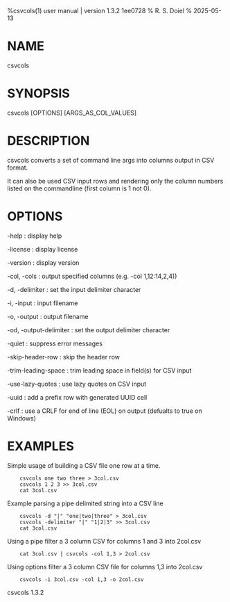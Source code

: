 %csvcols(1) user manual | version 1.3.2 1ee0728
% R. S. Doiel
% 2025-05-13

# NAME

csvcols

# SYNOPSIS

csvcols [OPTIONS] [ARGS_AS_COL_VALUES]

# DESCRIPTION

csvcols converts a set of command line args into columns output in CSV format.

It can also be used CSV input rows and rendering only the column numbers
listed on the commandline (first column is 1 not 0).

# OPTIONS

-help
: display help

-license
: display license

-version
: display version

-col, -cols
: output specified columns (e.g. -col 1,12:14,2,4))

-d, -delimiter
: set the input delimiter character

-i, -input
: input filename

-o, -output
: output filename

-od, -output-delimiter
: set the output delimiter character

-quiet
: suppress error messages

-skip-header-row
: skip the header row

-trim-leading-space
: trim leading space in field(s) for CSV input

-use-lazy-quotes
: use lazy quotes on CSV input

-uuid
: add a prefix row with generated UUID cell

-crlf
: use a CRLF for end of line (EOL) on output (defualts to true on Windows)

# EXAMPLES

Simple usage of building a CSV file one row at a time.

~~~
    csvcols one two three > 3col.csv
    csvcols 1 2 3 >> 3col.csv
    cat 3col.csv
~~~

Example parsing a pipe delimited string into a CSV line

~~~
    csvcols -d "|" "one|two|three" > 3col.csv
    csvcols -delimiter "|" "1|2|3" >> 3col.csv
    cat 3col.csv
~~~

Using a pipe filter a 3 column CSV for columns 1 and 3 into 2col.csv

~~~
    cat 3col.csv | csvcols -col 1,3 > 2col.csv
~~~


Using options filter a 3 column CSV file for columns 1,3 into 2col.csv

~~~
    csvcols -i 3col.csv -col 1,3 -o 2col.csv
~~~

csvcols 1.3.2



